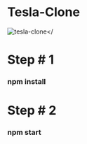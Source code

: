 # Tesla-Clone

<img src="https://i.ibb.co/wNPhCPC/tesla-clone.png" alt="tesla-clone" border="0"></<br />

# Step # 1

### npm install

# Step # 2

### npm start
